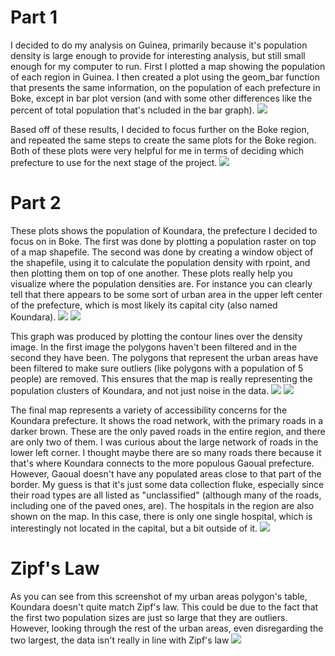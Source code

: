 # Part 1

I decided to do my analysis on Guinea, primarily because it's population density is large enough to provide for interesting analysis, but still small enough for my computer to run. First I plotted a map showing the population of each region in Guinea. I then created a plot using the geom_bar function that presents the same information, on the population of each prefecture in Boke, except in bar plot version (and with some other differences like the percent of total population that's ncluded in the bar graph). 
![](guinea_combo2.png)

Based off of these results, I decided to focus further on the Boke region, and repeated the same steps to create the same plots for the Boke region. Both of these plots were very helpful for me in terms of deciding which prefecture to use for the next stage of the project.
![](guinea_combo.png)

# Part 2
These plots shows the population of Koundara, the prefecture I decided to focus on in Boke. The first was done by plotting a population raster on top of a map shapefile. The second was done by creating a window object of the shapefile, using it to calculate the population density with rpoint, and then plotting them on top of one another. 
These plots really help you visualize where the population densities are. For instance you can clearly tell that there appears to be some sort of urban area in the upper left center of the prefecture, which is most likely its capital city (also named Koundara).
![](gin_pop19.png)
![](gin_win.png)

This graph was produced by plotting the contour lines over the density image. In the first image the polygons haven't been filtered and in the second they have been. The polygons that represent the urban areas have been filtered to make sure outliers (like polygons with a population of 5 people) are removed. This ensures that the map is really representing the population clusters of Koundara, and not just noise in the data. 
![](gin_dens.png)
![](gin_dens2.png)

The final map represents a variety of accessibility concerns for the Koundara prefecture. It shows the road network, with the primary roads in a darker brown. These are the only paved roads in the entire region, and there are only two of them. I was curious about the large network of roads in the lower left corner. I thought maybe there are so many roads there because it that's where Koundara connects
to the more populous Gaoual prefecture. However, Gaoual doesn't have any populated areas close to that part of the border. My guess is that it's just some data collection fluke, especially since their road types are all listed as "unclassified" (although many of the roads, including one of the paved ones, are). The hospitals in the region are also shown on the map. In this case, there is only one single hospital, which is interestingly not located in the capital, but a bit outside of it. 
![](gin_access.png)

# Zipf's Law
As you can see from this screenshot of my urban areas polygon's table, Koundara doesn't quite match Zipf's law. This could be due to the fact that the first two population sizes are just so large that they are outliers. However, looking through the rest of the urban areas, even disregarding the two largest, the data isn't really in line with Zipf's law
![](zipfs.PNG)
